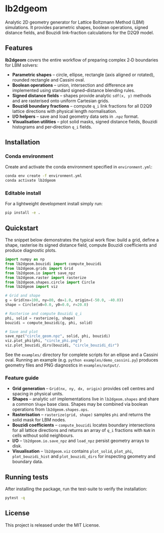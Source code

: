 # lb2dgeom

Analytic 2D geometry generator for Lattice Boltzmann Method (LBM) simulations.
It provides parametric shapes, boolean operations, signed distance fields, and
Bouzidi link-fraction calculations for the D2Q9 model.

## Features

**lb2dgeom** covers the entire workflow of preparing complex 2‑D boundaries for
LBM solvers:

* **Parametric shapes** – circle, ellipse, rectangle (axis aligned or rotated),
  rounded rectangle and Cassini oval.
* **Boolean operations** – union, intersection and difference are implemented
  using standard signed–distance blending rules.
* **Signed distance fields** – shapes provide analytic ``sdf(x, y)`` methods and
  are rasterised onto uniform Cartesian grids.
* **Bouzidi boundary fractions** – compute ``q_i`` link fractions for all
  D2Q9 lattice directions with physical length normalisation.
* **I/O helpers** – save and load geometry data sets in ``.npz`` format.
* **Visualisation utilities** – plot solid masks, signed distance fields,
  Bouzidi histograms and per‑direction ``q_i`` fields.

## Installation

### Conda environment

Create and activate the conda environment specified in ``environment.yml``:

```bash
conda env create -f environment.yml
conda activate lb2dgeom
```

### Editable install

For a lightweight development install simply run:

```bash
pip install -e .
```

## Quickstart

The snippet below demonstrates the typical work flow: build a grid, define a
shape, rasterise its signed distance field, compute Bouzidi coefficients and
produce diagnostic plots.

```python
import numpy as np
from lb2dgeom.bouzidi import compute_bouzidi
from lb2dgeom.grids import Grid
from lb2dgeom.io import save_npz
from lb2dgeom.raster import rasterize
from lb2dgeom.shapes.circle import Circle
from lb2dgeom import viz

# Grid and shape
g = Grid(nx=100, ny=80, dx=1.0, origin=(-50.0, -40.0))
shape = Circle(x0=0.0, y0=0.0, r=20.0)

# Rasterise and compute Bouzidi q_i
phi, solid = rasterize(g, shape)
bouzidi = compute_bouzidi(g, phi, solid)

# Save and plot
save_npz("circle_geom.npz", solid, phi, bouzidi)
viz.plot_phi(phi, "circle_phi.png")
viz.plot_bouzidi_dirs(bouzidi, "circle_bouzidi_dir")
```

See the ``examples/`` directory for complete scripts for an ellipse and a
Cassini oval. Running an example (e.g. ``python examples/demo_cassini.py``)
produces geometry files and PNG diagnostics in ``examples/output/``.

### Feature guide

* **Grid generation** – ``Grid(nx, ny, dx, origin)`` provides cell centres and
  spacing in physical units.
* **Shapes** – analytic ``sdf`` implementations live in ``lb2dgeom.shapes`` and
  share a common ``Shape`` base class. Shapes may be combined via boolean
  operations from ``lb2dgeom.shapes.ops``.
* **Rasterisation** – ``rasterize(grid, shape)`` samples ``phi`` and returns the
  solid mask for LBM nodes.
* **Bouzidi coefficients** – ``compute_bouzidi`` locates boundary intersections
  for all lattice directions and returns an array of ``q_i`` fractions with
  ``NaN`` in cells without solid neighbours.
* **I/O** – ``lb2dgeom.io.save_npz`` and ``load_npz`` persist geometry arrays to
  disk.
* **Visualisation** – ``lb2dgeom.viz`` contains
  ``plot_solid``, ``plot_phi``, ``plot_bouzidi_hist`` and
  ``plot_bouzidi_dirs`` for inspecting geometry and boundary data.

## Running tests

After installing the package, run the test-suite to verify the installation:

```bash
pytest -q
```

## License

This project is released under the MIT License.

